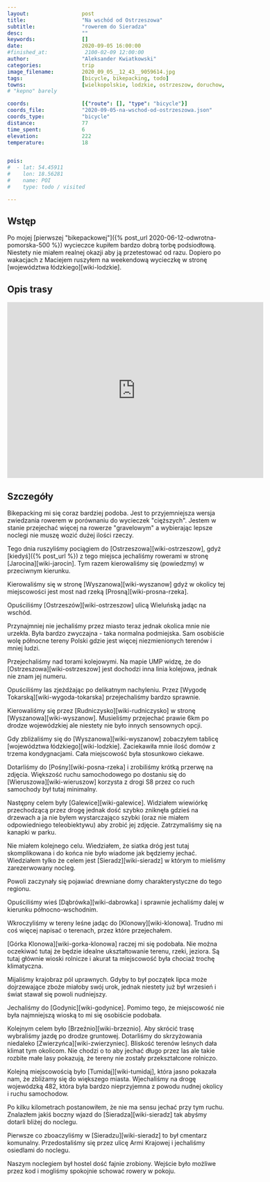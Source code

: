 ```yaml
---
layout:                 post
title:                  "Na wschód od Ostrzeszowa"
subtitle:               "rowerem do Sieradza"
desc:                   ""
keywords:               []
date:                   2020-09-05 16:00:00
#finished_at:            2100-02-09 12:00:00
author:                 "Aleksander Kwiatkowski"
categories:             trip
image_filename:         2020_09_05__12_43__9059614.jpg
tags:                   [bicycle, bikepacking, todo]
towns:                  [wielkopolskie, lodzkie, ostrzeszow, doruchow, wieruszow, galewice, klonowa, braszewice, brzeznio, sieradz]
# "kepno" barely

coords:                 [{"route": [], "type": "bicycle"}]
coords_file:            "2020-09-05-na-wschod-od-ostrzeszowa.json"
coords_type:            "bicycle"
distance:               77
time_spent:             6
elevation:              222
temperature:            18


pois:
#  - lat: 54.45911
#    lon: 18.56281
#    name: POI
#    type: todo / visited

---
```



## Wstęp

Po mojej [pierwszej "bikepackowej"]({% post_url 2020-06-12-odwrotna-pomorska-500 %})
wycieczce kupiłem bardzo dobrą torbę podsiodłową. Niestety nie miałem
realnej okazji aby ją przetestować od razu. Dopiero po
wakacjach z Maciejem ruszyłem na weekendową wycieczkę w
stronę [województwa łódzkiego][wiki-lodzkie].

## Opis trasy

<iframe height='405' width='590' frameborder='0' allowtransparency='true' scrolling='no' src='https://www.strava.com/activities/4015114569/embed/5f9fedeff87ada4ec96f9e440027bd761a9f8296'></iframe>

## Szczegóły

Bikepacking mi się coraz bardziej podoba. Jest to przyjemniejsza wersja
zwiedzania rowerem w porównaniu do wycieczek "cięższych".
Jestem w stanie przejechać więcej na rowerze "gravelowym" a wybierając
lepsze noclegi nie muszę wozić dużej ilości rzeczy.

Tego dnia ruszyliśmy pociągiem do [Ostrzeszowa][wiki-ostrzeszow], gdyż
[kiedyś]({% post_url %}) z tego miejsca jechaliśmy rowerami w stronę
[Jarocina][wiki-jarocin]. Tym razem kierowaliśmy się (powiedzmy)
w przeciwnym kierunku.

Kierowaliśmy się w stronę [Wyszanowa][wiki-wyszanow] gdyż w okolicy
tej miejscowości jest most nad rzeką [Prosną][wiki-prosna-rzeka].

Opuściliśmy [Ostrzeszów][wiki-ostrzeszow] ulicą Wieluńską jadąc na wschód.

Przynajmniej nie jechaliśmy przez miasto teraz jednak okolica mnie nie
urzekła. Była bardzo zwyczajna - taka normalna podmiejska. Sam osobiście wolę
północne tereny Polski gdzie jest więcej niezmienionych terenów i mniej ludzi.

Przejechaliśmy nad torami kolejowymi. Na mapie UMP widzę, że do
[Ostrzeszowa][wiki-ostrzeszow] jest dochodzi inna linia kolejowa, jednak
nie znam jej numeru.

Opuściliśmy las zjeżdżając po delikatnym nachyleniu. Przez
[Wygodę Tokarską][wiki-wygoda-tokarska] przejechaliśmy bardzo sprawnie.

Kierowaliśmy się przez [Rudniczysko][wiki-rudniczysko] w stronę
[Wyszanowa][wiki-wyszanow]. Musieliśmy przejechać prawie 6km po drodze
wojewódzkiej ale niestety nie było innych sensownych opcji.

Gdy zbliżaliśmy się do [Wyszanowa][wiki-wyszanow] zobaczyłem tablicę
[województwa łódzkiego][wiki-lodzkie]. Zaciekawiła mnie ilość domów
z trzema kondygnacjami. Cała miejscowość była stosunkowo
ciekawe.

Dotarliśmy do [Pośny][wiki-posna-rzeka] i zrobiliśmy krótką przerwę
na zdjęcia. Większość ruchu samochodowego po dostaniu się do
[Wieruszowa][wiki-wieruszow] korzysta z drogi S8 przez co ruch
samochody był tutaj minimalny.

Następny celem były [Galewice][wiki-galewice]. Widziałem wiewiórkę przechodzącą
przez drogę jednak dość szybko zniknęła gdzieś na drzewach
a ja nie byłem wystarczająco szybki (oraz nie miałem odpowiedniego teleobiektywu)
aby zrobić jej zdjęcie. Zatrzymaliśmy się na kanapki w parku.

Nie miałem kolejnego celu. Wiedziałem, że siatka dróg jest tutaj skomplikowana
i do końca nie było wiadome jak będziemy jechać. Wiedziałem tylko że
celem jest [Sieradz][wiki-sieradz] w którym to mieliśmy zarezerwowany
nocleg.

Powoli zaczynały się pojawiać drewniane domy charakterystyczne do tego
regionu.

Opuściliśmy wieś [Dąbrówka][wiki-dabrowka] i sprawnie jechaliśmy
dalej w kierunku północno-wschodnim.

Wkroczyliśmy w tereny leśne jadąc do [Klonowy][wiki-klonowa]. Trudno mi coś
więcej napisać o terenach, przez które przejechałem.

[Górka Klonowa][wiki-gorka-klonowa] raczej mi się podobała. Nie można oczekiwać
tutaj że będzie idealne ukształtowanie terenu, rzeki, jeziora. Są tutaj
głównie wioski rolnicze i akurat ta miejscowość była chociaż
trochę klimatyczna.

Mijaliśmy krajobraz pól uprawnych. Gdyby to był początek lipca może dojrzewające
zboże miałoby swój urok, jednak niestety już był wrzesień i świat stawał
się powoli nudniejszy.

Jechaliśmy do [Godynic][wiki-godynice]. Pomimo tego, że miejscowość nie była
najmniejszą wioską to mi się osobiście podobała.

Kolejnym celem było [Brzeźnio][wiki-brzeznio]. Aby skrócić trasę wybraliśmy
jazdę po drodze gruntowej. Dotarliśmy do skrzyżowania niedaleko
[Zwierzyńca][wiki-zwierzyniec]. Bliskość terenów leśnych dała klimat
tym okolicom. Nie chodzi o to aby jechać długo przez las ale takie rozbite
małe lasy pokazują, że tereny nie zostały przekształcone rolniczo.

Kolejną miejscowością było [Tumidaj][wiki-tumidaj], która jasno
pokazała nam, że zbliżamy się do większego miasta. Wjechaliśmy na drogę
wojewódzką 482, która była bardzo nieprzyjemna z powodu nudnej okolicy
i ruchu samochodow.

Po kilku kilometrach postanowiłem, że nie ma sensu jechać przy tym ruchu.
Znalazłem jakiś boczny wjazd do [Sieradza][wiki-sieradz] tak abyśmy dotarli
bliżej do noclegu.

Pierwsze co zboaczyliśmy w [Sieradzu][wiki-sieradz] to był cmentarz komunalny.
Przedostaliśmy się przez ulicę Armi Krajowej i jechaliśmy osiedlami do
noclegu.

Naszym noclegiem był hostel dość fajnie zrobiony. Wejście było możliwe
przez kod i mogliśmy spokojnie schować rowery w pokoju.
